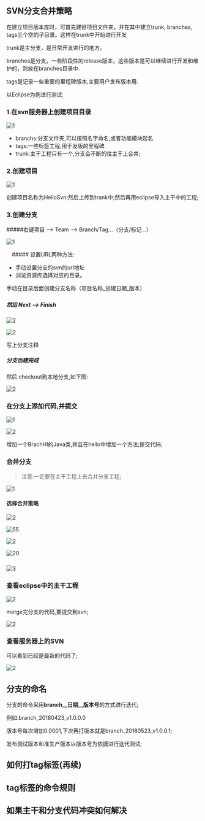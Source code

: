 ## SVN分支合并策略

在建立项目版本库时，可首先建好项目文件夹，并在其中建立trunk, branches, tags三个空的子目录。这样在trunk中开始进行开发

trunk是主分支，是日常开发进行的地方。

branches是分支。一些阶段性的release版本，这些版本是可以继续进行开发和维护的，则放在branches目录中.

tags是记录一些重要的里程碑版本,主要用户发布版本用.

以Eclipse为例进行测试:



### 1.在svn服务器上创建项目目录

![1](http://p1aoqp63y.bkt.clouddn.com/QQ%E6%88%AA%E5%9B%BE20180422220312.png)

* branchs:分支文件夹,可以按照名字命名,或者功能模块起名
* tags:一些标签工程,用于发版的里程碑
* trunk:主干工程只有一个,分支会不断的往主干上合并;



### 2.创建项目

![1](http://p1aoqp63y.bkt.clouddn.com/QQ%E6%88%AA%E5%9B%BE20180422215616.png)

创建项目名称为HelloSvn;然后上传到trank中;然后再用eclipse导入主干中的工程;



### 3.创建分支

#####右键项目 —> Team —> Branch/Tag...（分支/标记...） 

![1](http://p1aoqp63y.bkt.clouddn.com/QQ%E6%88%AA%E5%9B%BE20180422220225.png)



　##### 设置URL两种方法:



* 手动设置分支的svn的url地址 
* 浏览资源库选择对应的目录。

手动在目录后面创建分支名称（项目名称_创建日期_版本）



### 





##### 然后 Next —> Finish

![2](http://p1aoqp63y.bkt.clouddn.com/QQ%E6%88%AA%E5%9B%BE20180422220358.png)

![2](http://p1aoqp63y.bkt.clouddn.com/QQ%E6%88%AA%E5%9B%BE20180422225246.png)

写上分支注释

##### 分支创建完成

 然后 checkout到本地分支,如下图:



![2](http://p1aoqp63y.bkt.clouddn.com/QQ%E6%88%AA%E5%9B%BE20180422220534.png)

### 在分支上添加代码,并提交

![1](http://p1aoqp63y.bkt.clouddn.com/QQ%E6%88%AA%E5%9B%BE20180422220801.png)

![2](http://p1aoqp63y.bkt.clouddn.com/QQ%E6%88%AA%E5%9B%BE20180422222214.png)



增加一个BrachHI的Java类,并且在hello中增加一个方法;提交代码;



### 合并分支

> 注意:一定要在主干工程上去合并分支工程;



![1](http://p1aoqp63y.bkt.clouddn.com/QQ%E6%88%AA%E5%9B%BE20180422222533.png)



#### 选择合并策略

![2](http://p1aoqp63y.bkt.clouddn.com/QQ%E6%88%AA%E5%9B%BE20180422221027.png)





![55](http://p1aoqp63y.bkt.clouddn.com/55.png)







![2](http://p1aoqp63y.bkt.clouddn.com/QQ%E6%88%AA%E5%9B%BE20180422222854.png)



![20](http://p1aoqp63y.bkt.clouddn.com/QQ%E6%88%AA%E5%9B%BE20180422221422.png)





### 







![3](http://p1aoqp63y.bkt.clouddn.com/QQ%E6%88%AA%E5%9B%BE20180422221442.png)

### 查看eclipse中的主干工程



![2](http://p1aoqp63y.bkt.clouddn.com/QQ%E6%88%AA%E5%9B%BE20180422223008.png)



merge完分支的代码,要提交到svn;

![2](http://p1aoqp63y.bkt.clouddn.com/QQ%E6%88%AA%E5%9B%BE20180422223101.png)











### 查看服务器上的SVN

可以看到已经是最新的代码了;

![2](http://p1aoqp63y.bkt.clouddn.com/QQ%E6%88%AA%E5%9B%BE20180422223155.png)

## 分支的命名

分支的命令采用**branch__日期__版本号**的方式进行迭代;

例如:branch_20180423_v1.0.0.0

版本号每次增加0.0001,下次再打版本就是branch_20180523_v1.0.0.1;

发布测试版本和准生产版本以版本号为依据进行迭代测试;











## 如何打tag标签(再续)





## tag标签的命令规则





## 如果主干和分支代码冲突如何解决

